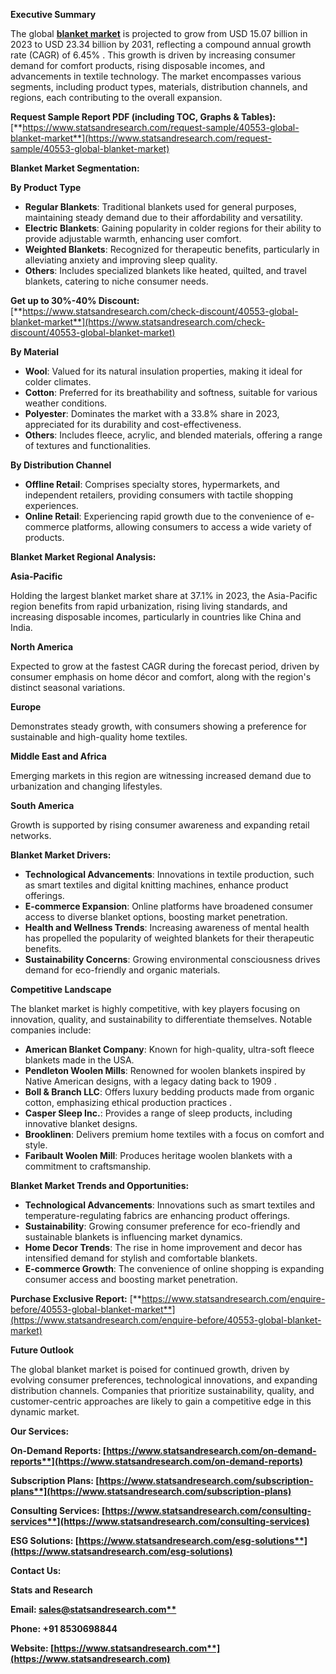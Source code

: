 ﻿**Executive Summary**

The global [**blanket market**](https://www.statsandresearch.com/report/40553-global-blanket-market) is projected to grow from USD 15.07 billion in 2023 to USD 23.34 billion by 2031, reflecting a compound annual growth rate (CAGR) of 6.45% . This growth is driven by increasing consumer demand for comfort products, rising disposable incomes, and advancements in textile technology. The market encompasses various segments, including product types, materials, distribution channels, and regions, each contributing to the overall expansion.​ 

**Request Sample Report PDF (including TOC, Graphs & Tables):** [**https://www.statsandresearch.com/request-sample/40553-global-blanket-market**](https://www.statsandresearch.com/request-sample/40553-global-blanket-market)

**Blanket Market Segmentation:**

**By Product Type**

- **Regular Blankets**: Traditional blankets used for general purposes, maintaining steady demand due to their affordability and versatility.​
- **Electric Blankets**: Gaining popularity in colder regions for their ability to provide adjustable warmth, enhancing user comfort.​
- **Weighted Blankets**: Recognized for therapeutic benefits, particularly in alleviating anxiety and improving sleep quality.​
- **Others**: Includes specialized blankets like heated, quilted, and travel blankets, catering to niche consumer needs.​

**Get up to 30%-40% Discount:** [**https://www.statsandresearch.com/check-discount/40553-global-blanket-market**](https://www.statsandresearch.com/check-discount/40553-global-blanket-market)

**By Material**

- **Wool**: Valued for its natural insulation properties, making it ideal for colder climates.​
- **Cotton**: Preferred for its breathability and softness, suitable for various weather conditions.​
- **Polyester**: Dominates the market with a 33.8% share in 2023, appreciated for its durability and cost-effectiveness.
- **Others**: Includes fleece, acrylic, and blended materials, offering a range of textures and functionalities.​

**By Distribution Channel**

- **Offline Retail**: Comprises specialty stores, hypermarkets, and independent retailers, providing consumers with tactile shopping experiences.​
- **Online Retail**: Experiencing rapid growth due to the convenience of e-commerce platforms, allowing consumers to access a wide variety of products.​

**Blanket Market Regional Analysis:**

**Asia-Pacific**

Holding the largest blanket market share at 37.1% in 2023, the Asia-Pacific region benefits from rapid urbanization, rising living standards, and increasing disposable incomes, particularly in countries like China and India.

**North America**

Expected to grow at the fastest CAGR during the forecast period, driven by consumer emphasis on home décor and comfort, along with the region's distinct seasonal variations.

**Europe**

Demonstrates steady growth, with consumers showing a preference for sustainable and high-quality home textiles.​ 

**Middle East and Africa**

Emerging markets in this region are witnessing increased demand due to urbanization and changing lifestyles.​

**South America**

Growth is supported by rising consumer awareness and expanding retail networks.​

**Blanket Market Drivers:**

- **Technological Advancements**: Innovations in textile production, such as smart textiles and digital knitting machines, enhance product offerings.​ 
- **E-commerce Expansion**: Online platforms have broadened consumer access to diverse blanket options, boosting market penetration.​ 
- **Health and Wellness Trends**: Increasing awareness of mental health has propelled the popularity of weighted blankets for their therapeutic benefits.​
- **Sustainability Concerns**: Growing environmental consciousness drives demand for eco-friendly and organic materials.​

**Competitive Landscape**

The blanket market is highly competitive, with key players focusing on innovation, quality, and sustainability to differentiate themselves. Notable companies include:​

- **American Blanket Company**: Known for high-quality, ultra-soft fleece blankets made in the USA.​ 
- **Pendleton Woolen Mills**: Renowned for woolen blankets inspired by Native American designs, with a legacy dating back to 1909 .​ 
- **Boll & Branch LLC**: Offers luxury bedding products made from organic cotton, emphasizing ethical production practices .​ 
- **Casper Sleep Inc.**: Provides a range of sleep products, including innovative blanket designs.​
- **Brooklinen**: Delivers premium home textiles with a focus on comfort and style.​
- **Faribault Woolen Mill**: Produces heritage woolen blankets with a commitment to craftsmanship.​

**Blanket Market Trends and Opportunities:**

- **Technological Advancements**: Innovations such as smart textiles and temperature-regulating fabrics are enhancing product offerings.
- **Sustainability**: Growing consumer preference for eco-friendly and sustainable blankets is influencing market dynamics.​
- **Home Decor Trends**: The rise in home improvement and decor has intensified demand for stylish and comfortable blankets.​ 
- **E-commerce Growth**: The convenience of online shopping is expanding consumer access and boosting market penetration.​

**Purchase Exclusive Report:** [**https://www.statsandresearch.com/enquire-before/40553-global-blanket-market**](https://www.statsandresearch.com/enquire-before/40553-global-blanket-market)

**Future Outlook**

The global blanket market is poised for continued growth, driven by evolving consumer preferences, technological innovations, and expanding distribution channels. Companies that prioritize sustainability, quality, and customer-centric approaches are likely to gain a competitive edge in this dynamic market.​

**Our Services:**

**On-Demand Reports: [https://www.statsandresearch.com/on-demand-reports**](https://www.statsandresearch.com/on-demand-reports)**

**Subscription Plans: [https://www.statsandresearch.com/subscription-plans**](https://www.statsandresearch.com/subscription-plans)**

**Consulting Services: [https://www.statsandresearch.com/consulting-services**](https://www.statsandresearch.com/consulting-services)**

**ESG Solutions: [https://www.statsandresearch.com/esg-solutions**](https://www.statsandresearch.com/esg-solutions)**

**Contact Us:**

**Stats and Research**

**Email: [sales@statsandresearch.com**](mailto:sales@statsandresearch.com)**

**Phone: +91 8530698844**

**Website: [https://www.statsandresearch.com**](https://www.statsandresearch.com)**
